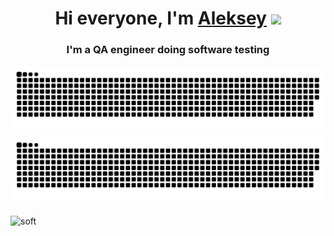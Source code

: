 <h1 align="center">Hi everyone, I'm <a href="https://t.me/Alekseq37/" target="_blank">Aleksey</a> 
<img src="https://github.com/blackcater/blackcater/raw/main/images/Hi.gif" height="32"/></h1>
<h3 align="center">I'm a QA engineer doing software testing</h3>

![github contribution grid snake animation](https://raw.githubusercontent.com/teuchezh/teuchezh/output/github-contribution-grid-snake-dark.svg#gh-dark-mode-only)![github contribution grid snake animation](https://raw.githubusercontent.com/teuchezh/teuchezh/output/github-contribution-grid-snake.svg#gh-light-mode-only)

<!--[![spotify-github-profile](https://spotify-github-profile.vercel.app/api/view?uid=z88g2ishnobkjgkwo6k3yumb4&cover_image=true&theme=default&bar_color_cover=true)](https://spotify-github-profile.vercel.app/api/view?uid=z88g2ishnobkjgkwo6k3yumb4&redirect=true) -->

<!-- [<img align="right" width="350" height="auto" alt="if you see this, it means my metrics are not working" src="https://now-playing-66mfrri4j-teuchezh.vercel.app/now-playing">](https://now-playing-66mfrri4j-teuchezh.vercel.app/now-playing?open) -->

![soft](https://capsule-render.vercel.app/api?type=soft&color=gradient&text=See%20you%20soon!&fontSize=40&animation=twinkling)
